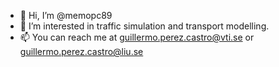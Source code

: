 - 👋 Hi, I’m @memopc89
- 👀 I’m interested in traffic simulation and transport modelling.
- 📫 You can reach me at guillermo.perez.castro@vti.se or guillermo.perez.castro@liu.se
